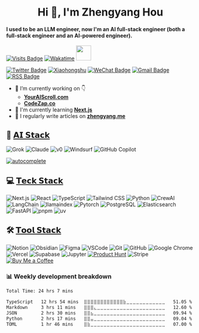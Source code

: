 <!--
**Jenqyang/Jenqyang** is a ✨ _special_ ✨ repository because its `README.md` (this file) appears on your GitHub profile.

Here are some ideas to get you started:

- 🔭 I’m currently working on ...
- 🌱 I’m currently learning ...
- 👯 I’m looking to collaborate on ...
- 🤔 I’m looking for help with ...
- 💬 Ask me about ...
- 📫 How to reach me: ...
- 😄 Pronouns: ...
- ⚡ Fun fact: ...
-->

<h1 align="center">Hi 👋, I'm Zhengyang Hou</h1>
<h4 align="left">I used to be an LLM engineer, now I'm an AI full-stack engineer (both a full-stack engineer and an AI-powered engineer).</h3>

[![Visits Badge](https://komarev.com/ghpvc/?username=jenqyang&label=Profile%20views&color=red&style=for-the-badge)](https://www.zhengyang.me)
[![Wakatime](https://wakatime.com/badge/user/085f67ab-f0e9-47f5-9020-06a13c336e51.svg?style=for-the-badge)](https://wakatime.com/@085f67ab-f0e9-47f5-9020-06a13c336e51)
<img src="https://media.giphy.com/media/WUlplcMpOCEmTGBtBW/giphy.gif" width="40">

[![Twitter Badge](https://img.shields.io/badge/X-000000?style=for-the-badge&logo=x&logoColor=white)](https://x.com/Jenqyanghou)
[![Xiaohongshu](https://img.shields.io/badge/Xiaohongshu-FF2442.svg?style=for-the-badge&logo=Xiaohongshu&logoColor=white)](https://www.xiaohongshu.com/user/profile/671e4245000000001d0218f4)
[![WeChat Badge](https://img.shields.io/badge/WeChat-07C160.svg?style=for-the-badge&logo=WeChat&logoColor=white)](https://www.zhengyang.me/wechat)
[![Gmail Badge](https://img.shields.io/badge/Gmail-EA4335.svg?style=for-the-badge&logo=Gmail&logoColor=white)](mailto:jenqyanghou@gmail.com)
[![RSS Badge](https://img.shields.io/badge/RSS-FFA500.svg?style=for-the-badge&logo=RSS&logoColor=white)](https://www.zhengyang.me/feed)

- 🔭 I’m currently working on 👇
    - [**YourAIScroll.com**](https://www.youraiscroll.com/)
    - [**CodeZap.co**](https://www.codezap.co/)
- 🌱 I'm currently learning [**Next.js**](https://nextjs.org/)
- 📝 I regularly write articles on [**zhengyang.me**](https://zhengyang.me/)

## 🤖 [𝗔𝗜 𝗦𝘁𝗮𝗰𝗸]()

![Grok](https://img.shields.io/badge/grok-000000?style=for-the-badge&logo=x&logoColor=white) ![Claude](https://img.shields.io/badge/Claude-c87a5b?style=for-the-badge&logo=claude&logoColor=white) ![v0](https://img.shields.io/badge/v0-000000.svg?style=for-the-badge&logo=v0&logoColor=white) ![Windsurf](https://img.shields.io/badge/windsurf-519d8d?style=for-the-badge&logo=codeium&logoColor=white) ![GitHub Copilot](https://img.shields.io/badge/GitHub%20Copilot-000000.svg?style=for-the-badge&logo=GitHub-Copilot&logoColor=white)

[![autocomplete](https://codeium.com/badges/user/jenqyang/autocomplete)](https://codeium.com/profile/jenqyang)

## 💻 [𝗧𝗲𝗰𝗸 𝗦𝘁𝗮𝗰𝗸]()

![Next.js](https://img.shields.io/badge/Next.js-000000.svg?style=for-the-badge&logo=Next.js&logoColor=white) ![React](https://img.shields.io/badge/React-61DAFB.svg?style=for-the-badge&logo=React&logoColor=black) ![TypeScript](https://img.shields.io/badge/TypeScript-3178C6.svg?style=for-the-badge&logo=TypeScript&logoColor=white) ![Tailwind CSS](https://img.shields.io/badge/Tailwind%20CSS-06B6D4.svg?style=for-the-badge&logo=Tailwind-CSS&logoColor=white) ![Python](https://img.shields.io/badge/Python-3776AB.svg?style=for-the-badge&logo=Python&logoColor=white) ![CrewAI](https://img.shields.io/badge/CrewAI-FF5A50.svg?style=for-the-badge&logo=CrewAI&logoColor=white) ![LangChain](https://img.shields.io/badge/LangChain-1C3C3C.svg?style=for-the-badge&logo=LangChain&logoColor=white) ![llamaindex](https://img.shields.io/badge/llamaindex-1C3C3C.svg?style=for-the-badge&logo=llamaindex&logoColor=white) ![Pytorch](https://img.shields.io/badge/PyTorch-EE4C2C.svg?style=for-the-badge&logo=PyTorch&logoColor=white) ![PostgreSQL](https://img.shields.io/badge/PostgreSQL-4169E1.svg?style=for-the-badge&logo=PostgreSQL&logoColor=white) ![Elasticsearch](https://img.shields.io/badge/Elasticsearch-005571.svg?style=for-the-badge&logo=Elasticsearch&logoColor=white) ![FastAPI](https://img.shields.io/badge/FastAPI-009688.svg?style=for-the-badge&logo=FastAPI&logoColor=white) ![pnpm](https://img.shields.io/badge/pnpm-F69220.svg?style=for-the-badge&logo=pnpm&logoColor=white) ![uv](https://img.shields.io/badge/uv-DE5FE9.svg?style=for-the-badge&logo=uv&logoColor=white)

## 🛠️ [𝗧𝗼𝗼𝗹 𝗦𝘁𝗮𝗰𝗸]()

![Notion](https://img.shields.io/badge/Notion-000000.svg?style=for-the-badge&logo=Notion&logoColor=white) ![Obsidian](https://img.shields.io/badge/Obsidian-7C3AED.svg?style=for-the-badge&logo=Obsidian&logoColor=white) ![Figma](https://img.shields.io/badge/Figma-F24E1E.svg?style=for-the-badge&logo=Figma&logoColor=white) ![VSCode](https://img.shields.io/badge/VSCode-007ACC.svg?style=for-the-badge&logo=VSCode&logoColor=white) ![Git](https://img.shields.io/badge/Git-F0781F.svg?style=for-the-badge&logo=Git&logoColor=white) ![GitHub](https://img.shields.io/badge/GitHub-181717.svg?style=for-the-badge&logo=GitHub&logoColor=white) ![Google Chrome](https://img.shields.io/badge/Google%20Chrome-4285F4.svg?style=for-the-badge&logo=Google-Chrome&logoColor=white) ![Vercel](https://img.shields.io/badge/Vercel-000000.svg?style=for-the-badge&logo=Vercel&logoColor=white) ![Supabase](https://img.shields.io/badge/Supabase-3FCF8E.svg?style=for-the-badge&logo=Supabase&logoColor=white) ![Jupyter](https://img.shields.io/badge/Jupyter-F37626.svg?style=for-the-badge&logo=Jupyter&logoColor=white) [![Product Hunt](https://img.shields.io/badge/Product%20Hunt-DA552F.svg?style=for-the-badge&logo=Product-Hunt&logoColor=white)](https://www.producthunt.com/@zhengyang_hou) ![Stripe](https://img.shields.io/badge/Stripe-635BFF.svg?style=for-the-badge&logo=Stripe&logoColor=white) [![Buy Me a Coffee](https://img.shields.io/badge/Buy%20Me%20A%20Coffee-FFDD00.svg?style=for-the-badge&logo=Buy-Me-A-Coffee&logoColor=black)](https://buymeacoffee.com/zhengyanghou)

<h3 align="left">📊 Weekly development breakdown</h3>

<!--START_SECTION:waka-->

```txt
Total Time: 24 hrs 7 mins

TypeScript   12 hrs 54 mins  ⣿⣿⣿⣿⣿⣿⣿⣿⣿⣿⣿⣿⣷⣀⣀⣀⣀⣀⣀⣀⣀⣀⣀⣀⣀   51.05 %
Markdown     3 hrs 11 mins   ⣿⣿⣿⣄⣀⣀⣀⣀⣀⣀⣀⣀⣀⣀⣀⣀⣀⣀⣀⣀⣀⣀⣀⣀⣀   12.60 %
JSON         2 hrs 30 mins   ⣿⣿⣦⣀⣀⣀⣀⣀⣀⣀⣀⣀⣀⣀⣀⣀⣀⣀⣀⣀⣀⣀⣀⣀⣀   09.94 %
Python       2 hrs 17 mins   ⣿⣿⣤⣀⣀⣀⣀⣀⣀⣀⣀⣀⣀⣀⣀⣀⣀⣀⣀⣀⣀⣀⣀⣀⣀   09.04 %
TOML         1 hr 46 mins    ⣿⣷⣀⣀⣀⣀⣀⣀⣀⣀⣀⣀⣀⣀⣀⣀⣀⣀⣀⣀⣀⣀⣀⣀⣀   07.00 %
```

<!--END_SECTION:waka-->
